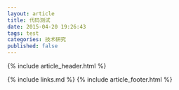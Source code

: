 ```yaml
---
layout: article
title: 代码测试
date: 2015-04-20 19:26:43
tags: test
categories: 技术研究
published: false
---
```


{% include  article_header.html %}

<div class="editr"
         data-files-html="$56fb3a8adedc6529bb86, dabblet.html"
         data-files-css="$56fb3a8adedc6529bb86, dabblet.css"></div>

{% include links.md %}
{% include article_footer.html %}
